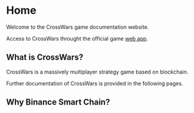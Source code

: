 # Home

Welcome to the CrossWars game documentation website.

Access to CrossWars throught the official game [web app](https://crosswars.io/#/).

## What is CrossWars?
CrossWars is a massively multiplayer strategy game based on blockchain.

Further documentation of CrossWars is provided in the following pages.

## Why Binance Smart Chain?